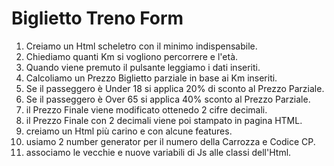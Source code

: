 Biglietto Treno Form
===

1. Creiamo un Html scheletro con il minimo indispensabile.
2. Chiediamo quanti Km si vogliono percorrere e l'età.
3. Quando viene premuto il pulsante leggiamo i dati inseriti.
4. Calcoliamo un Prezzo Biglietto parziale in base ai Km inseriti.
5. Se il passeggero è Under 18 si applica 20% di sconto al Prezzo Parziale.
6. Se il passeggero è Over 65 si applica 40% sconto al Prezzo Parziale.
7. il Prezzo Finale viene modificato ottenedo 2 cifre decimali.
8. il Prezzo Finale con 2 decimali viene poi stampato in pagina HTML.
9. creiamo un Html più carino e con alcune features.
10. usiamo 2 number generator per il numero della Carrozza e Codice CP.
11. associamo le vecchie e nuove variabili di Js alle classi dell'Html.